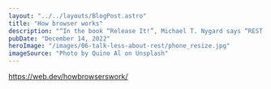 ```yaml
---
layout: "../../layouts/BlogPost.astro"
title: "How browser works"
description: "“In the book “Release It!”, Michael T. Nygard says “REST with JSON over HTTP is the lingua franca for services today”. HTTP and JSON are very popular indeed. But is REST that popular? For sure, REST & RESTful APIs are widely mentioned concepts. Big players have this concept on their product docs somewhere, and the most used programming languages have plenty of tutorials teaching about RESTful APIs. "
pubDate: "December 14, 2022"
heroImage: "/images/06-talk-less-about-rest/phone_resize.jpg"
imageSource: "Photo by Quino Al on Unsplash"
---
```



https://web.dev/howbrowserswork/